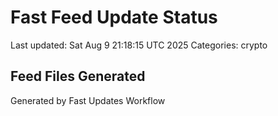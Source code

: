 # Fast Feed Update Status
Last updated: Sat Aug  9 21:18:15 UTC 2025
Categories: crypto

## Feed Files Generated

Generated by Fast Updates Workflow
